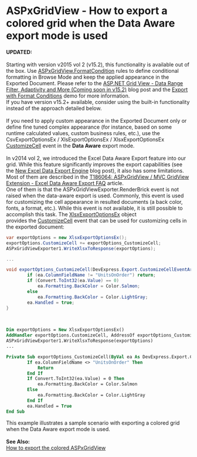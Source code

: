 # ASPxGridView - How to export a colored grid when the Data Aware export mode is used


<p><strong>UPDATED:</strong><br><br>Starting with version v2015 vol 2 (v15.2), this functionality is available out of the box. Use <a href="https://documentation.devexpress.com/#AspNet/DevExpressWebASPxGridView_FormatConditionstopic">ASPxGridView.FormatCondition</a> rules to define conditional formatting in Browse Mode and keep the applied appearance in the Exported Document. Please refer to the <a href="https://community.devexpress.com/blogs/aspnet/archive/2015/11/10/asp-net-grid-view-data-range-filter-adaptivity-and-more-coming-soon-in-v15-2.aspx">ASP.NET Grid View - Data Range Filter, Adaptivity and More (Coming soon in v15.2)</a> blog post and the <a href="http://demos.devexpress.com/ASPxGridViewDemos/Exporting/ExportWithFormatConditions.aspx">Export with Format Conditions</a> demo for more information.<br>If you have version v15.2+ available, consider using the built-in functionality instead of the approach detailed below.<br><br>If you need to apply custom appearance in the Exported Document only or define fine tuned complex appearance (for instance, based on some runtime calculated values, custom business rules, etc.), use the CsvExportOptionsEx / XlsExportOptionsEx / XlsxExportOptionsEx <a href="https://documentation.devexpress.com/#CoreLibraries/DevExpressXtraPrintingXlsxExportOptionsEx_CustomizeCelltopic">CustomizeCell</a> event in the <strong>Data Aware</strong> export mode.<br><br>In v2014 vol 2, we introduced the Excel Data Aware Export feature into our grid. While this feature significantly improves the export capabilities (see the <a href="https://community.devexpress.com/blogs/thinking/archive/2014/11/11/winforms-asp-net-and-wpf-grid-controls-new-excel-data-export-engine-coming-soon-in-v14-2.aspx">New Excel Data Export Engine</a> blog post), it also has some limitations. Most of them are described in the <a href="https://www.devexpress.com/Support/Center/p/T186064">T186064: ASPxGridView / MVC GridView Extension - Excel Data Aware Export FAQ</a> article.<br>One of them is that the ASPxGridViewExporter.RenderBrick event is not raised when the data-aware export is used. Commonly, this event is used for customizing the cell appearance in resulted documents (a back color, fonts, a format, etc.). While this event is not available, it is still possible to accomplish this task. The <a href="https://documentation.devexpress.com/#CoreLibraries/clsDevExpressXtraPrintingXlsxExportOptionsExtopic">XlsxExportOptionsEx</a> object provides the <a href="https://documentation.devexpress.com/#CoreLibraries/DevExpressXtraPrintingXlsxExportOptionsEx_CustomizeCelltopic">CustomizeCell</a> event that can be used for customizing cells in the exported document:</p>


```cs
var exportOptions = new XlsxExportOptionsEx();
exportOptions.CustomizeCell += exportOptions_CustomizeCell;
ASPxGridViewExporter1.WriteXlsxToResponse(exportOptions);

...

void exportOptions_CustomizeCell(DevExpress.Export.CustomizeCellEventArgs ea) {
        if (ea.ColumnFieldName != "UnitsOnOrder") return;
        if (Convert.ToInt32(ea.Value) == 0)
            ea.Formatting.BackColor = Color.Salmon;
        else
            ea.Formatting.BackColor = Color.LightGray;
        ea.Handled = true;
}
```


<p> </p>


```vb
Dim exportOptions = New XlsxExportOptionsEx()
AddHandler exportOptions.CustomizeCell, AddressOf exportOptions_CustomizeCell
ASPxGridViewExporter1.WriteXlsxToResponse(exportOptions)
...

Private Sub exportOptions_CustomizeCell(ByVal ea As DevExpress.Export.CustomizeCellEventArgs)
		If ea.ColumnFieldName <> "UnitsOnOrder" Then
			Return
		End If
		If Convert.ToInt32(ea.Value) = 0 Then
			ea.Formatting.BackColor = Color.Salmon
		Else
			ea.Formatting.BackColor = Color.LightGray
		End If
		ea.Handled = True
End Sub
```


<p>This example illustrates a sample scenario with exporting a colored grid when the Data Aware export mode is used.<br><br><strong>See Also:</strong><br><a href="https://www.devexpress.com/Support/Center/p/E2533">How to export the colored ASPxGridView</a></p>

<br/>


